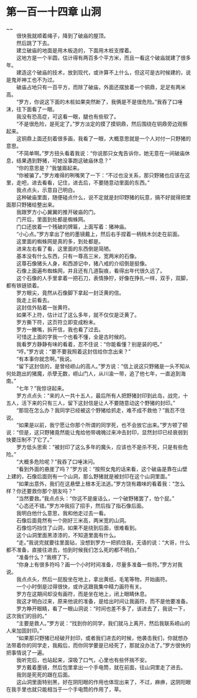 # 第一百一十四章 山洞

~~
            <br>　　很快我就顺着绳子，降到了破庙的屋顶。<br>　　然后跳了下去。<br>　　建立破庙的地面是用木板造的，下面用木桩支撑着。<br>　　这地方是一个半圆，估计得有两百多个平方米，而且一看这个破庙就建了很多年。<br>　　建造这个破庙的技术，放到现代，或许算不上什么，但这可是古时候建的，说是鬼斧神工也不为过。<br>　　破庙占地只有一百平方，而除了破庙，外面还摆放着一个铜鼎，足足有两米高。<br>　　“罗方，你说这下面的木桩如果突然断了，我俩是不是很危险。”我吞了口唾沫，往下面看了一眼。<br>　　我没有恐高症，可这看一眼，腿也有些软了。<br>　　“不是很危险，是死定了。”罗方淡定的摸了摸铜鼎，然后围绕在铜鼎旁边观察起来。<br>　　这铜鼎上面还刻着很多画，我看了一眼，大概意思就是一个人对付一只野猪的意思。<br>　　“不简单啊。”罗方扭头看着我说：“你说那只女鬼告诉你，她无意在一间破庙休息，结果遇到野猪，可她没事跑这破庙休息？”<br>　　“你的意思是？”我皱眉起来。<br>　　“你被骗了。”罗方难得的咧嘴笑了一下：“不过也没关系，那只野猪也应该在这里，走吧，进去看看，记住，进去后，不要随意动里面的东西。”<br>　　我点点头，示意自己明白。<br>　　这种破庙里面，随便碰点什么，说不定就是封印野猪的玩意，搞不好就得把里面那只野猪给整出来。<br>　　我跟罗方小心翼翼的推开破庙的门。<br>　　门开后，里面到处都是蜘蛛网。<br>　　门口还放着一个残破的牌匾，上面写着：猪神庙。<br>　　“小心点。”罗方拿出了他的墨镜戴上，然后右手捏着一柄桃木剑走在前面。<br>　　这里面的蜘蛛网是真的多，到处都是。<br>　　进来左右看了看，这里面的东西倒是简陋。<br>　　基本没有什么东西，只有一尊高三米，宽两米的石像。<br>　　这尊石像猪头人身，和西游记中，猪八戒的介绍倒是挺像。<br>　　石像上面遍布蜘蛛网，并且还有几道裂痕，看得出年代很久远了。<br>　　这个石像的人手里拿着一把石刀，表情狰狞，好像在挣扎一样，双手，双脚，都有铁链锁着。<br>　　罗方眼尖，竟然从石像脚下拿起一封泛黄的信。<br>　　我走上前看去。<br>　　这封信外贴着一张黄符。<br>　　如果不上符，估计过了这么多年，就不仅仅是泛黄了。<br>　　罗方撕下符，这页符立即变成粉末。<br>　　罗方一撇嘴，拆开信，我也看了过去。<br>　　可惜这上面的字我一个也看不懂，全是古时候的。<br>　　我看罗方静静有味的看着，忍不住说：“你能看懂？别是装的吧。”<br>　　“哼。”罗方说：“要不要我照着这封信给你念出来？”<br>　　“有本事你就念啊。”我说。<br>　　“留下这封信的，是曾经崂山的高人。”罗方说：“信上说这只野猪是一头不知从何处跑出的猪魔，杀孽无数，崂山门人，从川渝一带，追了他七年，一直追到海南。”<br>　　“七年？”我惊讶起来。<br>　　罗方点点头：“来的人一共十五人，最后所有人把野猪封印到此岛，战完，十五人，活下来的只有三人，留下这封信是让人不要随意动这个野猪的封印。”<br>　　“那现在怎么办？我同学已经被这个野猪给抓走，难不成不救他？”我忍不住说。<br>　　“如果是以前，我宁愿让你那个所谓的同学死，也不会放它出来。”罗方顿了顿说：“但是，这只野猪竟然能让鬼给他带魂魄过来冲击封印，显然封印已经衰弱到快要压制不了它了。”<br>　　罗方低头思索：“被封印了这么多年的魔头，应该也不是杀不死，只是有些危险。”<br>　　“大概多危险呢？”我吞了口唾沫问。<br>　　“看到外面的悬崖了吗？”罗方说：“按照女鬼的话来看，这个破庙是靠在山壁上建的，石像后面则有一个山洞，那么野猪就是被封印在这个山洞里面。”<br>　　“如果出意外，我们在这悬壁上根本无法逃。”罗方饶有趣味的看着我：“怎么样？你还要救你那个朋友吗？”<br>　　“当然要救。”我点点头：“你这不是废话么，一个破野猪罢了，怕个屁。”<br>　　“心态还不错。”罗方冲我招了招手，然后指了指石像后面。<br>　　我明白他什么意思，我和他走过去一看。<br>　　石像后面竟然有一个刚好三米高，两米宽的山洞。<br>　　石像恰巧挡住了山洞，如果不是绕到后面，很难看到。<br>　　这个山洞里面黑漆漆的，不知道里面有什么。<br>　　“走。”我说完就要往里面钻，没想到罗方一把抓住我，无语的说：“大哥，什么都不准备，直接往进去，怕到时候我们怎么死的都不明白。”<br>　　“准备什么？”我楞了下。<br>　　“你身上有很多符吗？画一个小时时间准备，尽量多准备一些符。”罗方对我说。<br>　　我点点头，然后一屁股坐在地上，拿出黄纸，毛笔等物，开始画符。<br>　　一个小时倒是过得很快，或许这跟我集中精力画符有关。<br>　　罗方在这期间却没有画符，而是坐在地上，闭上眼睛休息。<br>　　我这才明白过来，原来他说的准备，是给出时间让我画符，而不是他要准备。<br>　　罗方睁开眼睛，看了一眼山洞说：“时间也差不多了，该进去了，我说一下，这次我们的目的。”<br>　　“主要是救人。”罗方说：“找到你的同学，我们就马上离开，然后我联系崂山的人来加固封印。”<br>　　“如果那只野猪已经破开封印，或者我们进去的时候，他袭击我们，你就想办法带着你的同学走，我殿后，而你同学要是已经死了，那就没办法了。”罗方很快的把事情说了一遍。<br>　　我听完后，也站起来，深吸了口气，心里也有些怀揣不安。<br>　　罗方戴着墨镜，然后包里拿出一个手电筒，就在前面，往山洞里走了进去。<br>　　我则是死死的跟在后面。<br>　　这山洞里面特别黑，好在阴阳眼的作用也体现出来了，不过，麻痹，这阴阳眼在我手里也就只能相当于一个手电筒的作用了，草。<br>
	